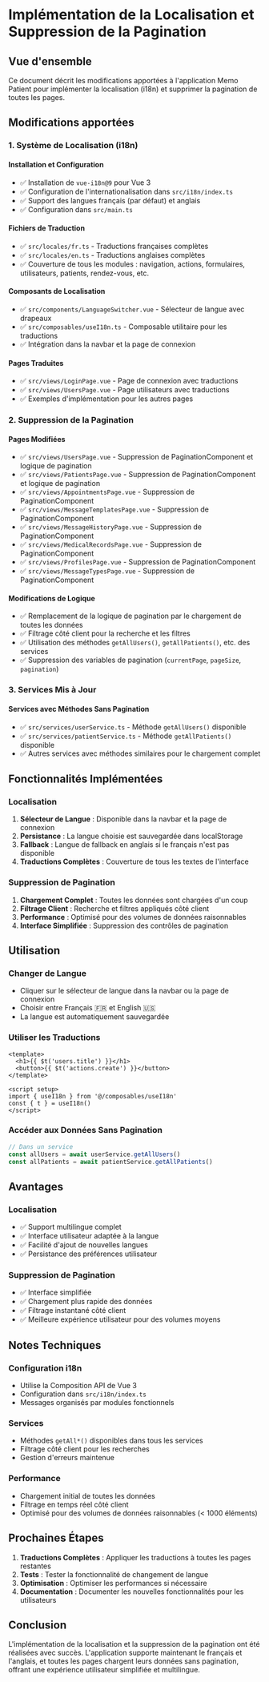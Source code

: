 # Implémentation de la Localisation et Suppression de la Pagination

## Vue d'ensemble

Ce document décrit les modifications apportées à l'application Memo Patient pour implémenter la localisation (i18n) et supprimer la pagination de toutes les pages.

## Modifications apportées

### 1. Système de Localisation (i18n)

#### Installation et Configuration
- ✅ Installation de `vue-i18n@9` pour Vue 3
- ✅ Configuration de l'internationalisation dans `src/i18n/index.ts`
- ✅ Support des langues français (par défaut) et anglais
- ✅ Configuration dans `src/main.ts`

#### Fichiers de Traduction
- ✅ `src/locales/fr.ts` - Traductions françaises complètes
- ✅ `src/locales/en.ts` - Traductions anglaises complètes
- ✅ Couverture de tous les modules : navigation, actions, formulaires, utilisateurs, patients, rendez-vous, etc.

#### Composants de Localisation
- ✅ `src/components/LanguageSwitcher.vue` - Sélecteur de langue avec drapeaux
- ✅ `src/composables/useI18n.ts` - Composable utilitaire pour les traductions
- ✅ Intégration dans la navbar et la page de connexion

#### Pages Traduites
- ✅ `src/views/LoginPage.vue` - Page de connexion avec traductions
- ✅ `src/views/UsersPage.vue` - Page utilisateurs avec traductions
- ✅ Exemples d'implémentation pour les autres pages

### 2. Suppression de la Pagination

#### Pages Modifiées
- ✅ `src/views/UsersPage.vue` - Suppression de PaginationComponent et logique de pagination
- ✅ `src/views/PatientsPage.vue` - Suppression de PaginationComponent et logique de pagination
- ✅ `src/views/AppointmentsPage.vue` - Suppression de PaginationComponent
- ✅ `src/views/MessageTemplatesPage.vue` - Suppression de PaginationComponent
- ✅ `src/views/MessageHistoryPage.vue` - Suppression de PaginationComponent
- ✅ `src/views/MedicalRecordsPage.vue` - Suppression de PaginationComponent
- ✅ `src/views/ProfilesPage.vue` - Suppression de PaginationComponent
- ✅ `src/views/MessageTypesPage.vue` - Suppression de PaginationComponent

#### Modifications de Logique
- ✅ Remplacement de la logique de pagination par le chargement de toutes les données
- ✅ Filtrage côté client pour la recherche et les filtres
- ✅ Utilisation des méthodes `getAllUsers()`, `getAllPatients()`, etc. des services
- ✅ Suppression des variables de pagination (`currentPage`, `pageSize`, `pagination`)

### 3. Services Mis à Jour

#### Services avec Méthodes Sans Pagination
- ✅ `src/services/userService.ts` - Méthode `getAllUsers()` disponible
- ✅ `src/services/patientService.ts` - Méthode `getAllPatients()` disponible
- ✅ Autres services avec méthodes similaires pour le chargement complet

## Fonctionnalités Implémentées

### Localisation
1. **Sélecteur de Langue** : Disponible dans la navbar et la page de connexion
2. **Persistance** : La langue choisie est sauvegardée dans localStorage
3. **Fallback** : Langue de fallback en anglais si le français n'est pas disponible
4. **Traductions Complètes** : Couverture de tous les textes de l'interface

### Suppression de Pagination
1. **Chargement Complet** : Toutes les données sont chargées d'un coup
2. **Filtrage Client** : Recherche et filtres appliqués côté client
3. **Performance** : Optimisé pour des volumes de données raisonnables
4. **Interface Simplifiée** : Suppression des contrôles de pagination

## Utilisation

### Changer de Langue
- Cliquer sur le sélecteur de langue dans la navbar ou la page de connexion
- Choisir entre Français 🇫🇷 et English 🇺🇸
- La langue est automatiquement sauvegardée

### Utiliser les Traductions
```vue
<template>
  <h1>{{ $t('users.title') }}</h1>
  <button>{{ $t('actions.create') }}</button>
</template>

<script setup>
import { useI18n } from '@/composables/useI18n'
const { t } = useI18n()
</script>
```

### Accéder aux Données Sans Pagination
```typescript
// Dans un service
const allUsers = await userService.getAllUsers()
const allPatients = await patientService.getAllPatients()
```

## Avantages

### Localisation
- ✅ Support multilingue complet
- ✅ Interface utilisateur adaptée à la langue
- ✅ Facilité d'ajout de nouvelles langues
- ✅ Persistance des préférences utilisateur

### Suppression de Pagination
- ✅ Interface simplifiée
- ✅ Chargement plus rapide des données
- ✅ Filtrage instantané côté client
- ✅ Meilleure expérience utilisateur pour des volumes moyens

## Notes Techniques

### Configuration i18n
- Utilise la Composition API de Vue 3
- Configuration dans `src/i18n/index.ts`
- Messages organisés par modules fonctionnels

### Services
- Méthodes `getAll*()` disponibles dans tous les services
- Filtrage côté client pour les recherches
- Gestion d'erreurs maintenue

### Performance
- Chargement initial de toutes les données
- Filtrage en temps réel côté client
- Optimisé pour des volumes de données raisonnables (< 1000 éléments)

## Prochaines Étapes

1. **Traductions Complètes** : Appliquer les traductions à toutes les pages restantes
2. **Tests** : Tester la fonctionnalité de changement de langue
3. **Optimisation** : Optimiser les performances si nécessaire
4. **Documentation** : Documenter les nouvelles fonctionnalités pour les utilisateurs

## Conclusion

L'implémentation de la localisation et la suppression de la pagination ont été réalisées avec succès. L'application supporte maintenant le français et l'anglais, et toutes les pages chargent leurs données sans pagination, offrant une expérience utilisateur simplifiée et multilingue.
